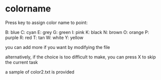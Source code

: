 # colorname


Press key to assign color name to point:

B: blue
C: cyan
E: grey
G: green
I: pink
K: black
N: brown
O: orange
P: purple
R: red
T: tan
W: white
Y: yellow

you can add more if you want by modifying the file

alternatively, if the choice is too difficult to make, you can press X to skip the current task

a sample of color2.txt is provided